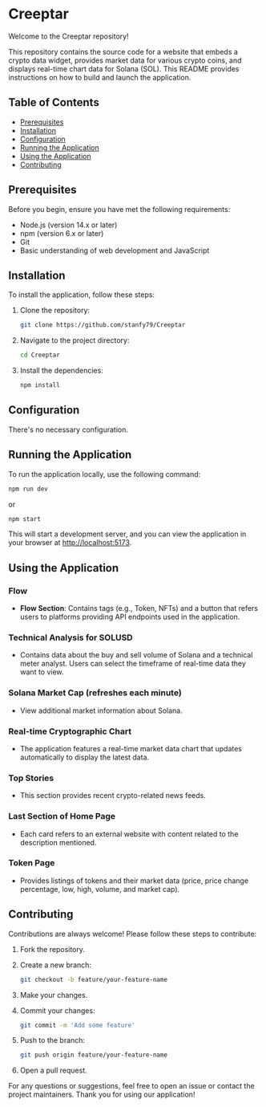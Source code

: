 # Creeptar

Welcome to the Creeptar repository!

This repository contains the source code for a website that embeds a crypto data widget, provides market data for various crypto coins, and displays real-time chart data for Solana (SOL). This README provides instructions on how to build and launch the application.

## Table of Contents
- [Prerequisites](#prerequisites)
- [Installation](#installation)
- [Configuration](#configuration)
- [Running the Application](#running-the-application)
- [Using the Application](#using-the-application)
- [Contributing](#contributing)

## Prerequisites

Before you begin, ensure you have met the following requirements:
- Node.js (version 14.x or later)
- npm (version 6.x or later)
- Git
- Basic understanding of web development and JavaScript

## Installation

To install the application, follow these steps:

1. Clone the repository:
    ```bash
    git clone https://github.com/stanfy79/Creeptar
    ```

2. Navigate to the project directory:
    ```bash
    cd Creeptar
    ```

3. Install the dependencies:
    ```bash
    npm install
    ```

## Configuration

There's no necessary configuration.

## Running the Application

To run the application locally, use the following command:
```bash
npm run dev
```
or
```bash
npm start
```

This will start a development server, and you can view the application in your browser at [http://localhost:5173](http://localhost:5173).

## Using the Application

### Flow

- **Flow Section**: Contains tags (e.g., Token, NFTs) and a button that refers users to platforms providing API endpoints used in the application.

### Technical Analysis for SOLUSD

- Contains data about the buy and sell volume of Solana and a technical meter analyst. Users can select the timeframe of real-time data they want to view.

### Solana Market Cap (refreshes each minute)

- View additional market information about Solana.

### Real-time Cryptographic Chart

- The application features a real-time market data chart that updates automatically to display the latest data.

### Top Stories

- This section provides recent crypto-related news feeds.

### Last Section of Home Page

- Each card refers to an external website with content related to the description mentioned.

### Token Page

- Provides listings of tokens and their market data (price, price change percentage, low, high, volume, and market cap).

## Contributing

Contributions are always welcome! Please follow these steps to contribute:

1. Fork the repository.

2. Create a new branch:
    ```bash
    git checkout -b feature/your-feature-name
    ```

3. Make your changes.

4. Commit your changes:
    ```bash
    git commit -m 'Add some feature'
    ```

5. Push to the branch:
    ```bash
    git push origin feature/your-feature-name
    ```

6. Open a pull request.

For any questions or suggestions, feel free to open an issue or contact the project maintainers. Thank you for using our application!
